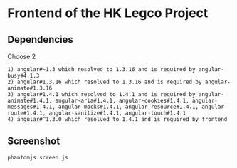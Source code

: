 # Frontend of the HK Legco Project

## Dependencies

Choose 2

```
1) angular#~1.3 which resolved to 1.3.16 and is required by angular-busy#4.1.3
2) angular#1.3.16 which resolved to 1.3.16 and is required by angular-animate#1.3.16
3) angular#1.4.1 which resolved to 1.4.1 and is required by angular-animate#1.4.1, angular-aria#1.4.1, angular-cookies#1.4.1, angular-messages#1.4.1, angular-mocks#1.4.1, angular-resource#1.4.1, angular-route#1.4.1, angular-sanitize#1.4.1, angular-touch#1.4.1
4) angular#^1.3.0 which resolved to 1.4.1 and is required by frontend
```

## Screenshot

```
phantomjs screen.js
```

